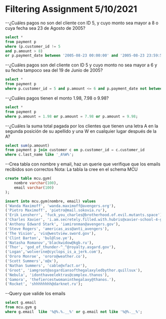 # Filtering Assignment 5/10/2021

--¿Cuáles pagos no son del cliente con ID 5, y cuyo monto sea mayor a 8 o cuya fecha sea 23 de Agosto de 2005?

```sql
select *
from payment p 
where (p.customer_id != 5
and p.amount > 8)
or p.payment_date between '2005-08-23 00:00:00' and '2005-08-23 23:59:59';
```

--¿Cuáles pagos son del cliente con ID 5 y cuyo monto no sea mayor a 6 y su fecha tampoco sea del 19 de Junio de 2005?
```sql
select *
from payment p
where p.customer_id = 5 and p.amount <= 6 and p.payment_date not between '2005-06-19 00:00:00' and '2005-06-19 23:59:59';
```
--¿Cuáles pagos tienen el monto 1.98, 7.98 o 9.98?
```sql
select *
from payment p
where p.amount = 1.98 or p.amount = 7.98 or p.amount = 9.98; 
```

--¿Cuáles la suma total pagada por los clientes que tienen una letra A en la segunda posición de su apellido y una W en cualquier lugar después de la A?
```sql
select sum(p.amount) 
from payment p join customer c on p.customer_id = c.customer_id 
where c.last_name like '_A%W%';
```

--Crea tabla con nombre y email, haz un querie que verifique que los emails recibidos son correctos
Nota: La tabla la cree en el schema MCU
```sql
create table mcu.gym(
	nombre varchar(100),
	email varchar(100)
);

insert into mcu.gym(nombre, email) values 
('Wanda Maximoff', 'wanda.maximoff@avengers.org'), 
('Pietro Maximoff', 'pietro@mail.sokovia.ru'),
('Erik Lensherr', 'fuck_you_charles@brotherhood.of.evil.mutants.space'),
('Charles Xavier', 'i.am.secretely.filled.with.hubris@xavier-school-4-gifted-youngste.'),
('Anthony Edward Stark', 'iamironman@avengers.gov'),
('Steve Rogers', 'americas_ass@anti_avengers'),
('The Vision', 'vis@westview.sword.gov'),
('Clint Barton', 'bul@lse.ye'),
('Natasha Romanov','blackwidow@kgb.ru'),
('Thor', 'god_of_thunder-^_^@royalty.asgard.gov'),
('Logan','wolverine@cyclops_is_a_jerk.com'),
('Ororo Monroe', 'ororo@weather.co'), 
('Scott Summers','o@x'),
('Nathan Summers', 'cable@xfact.or'), 
('Groot', 'iamgroot@asgardiansofthegalaxyledbythor.quillsux'),
('Nebula', 'idonthaveelektras@complex.thanos'),
('Gamora', 'thefiercestwomaninthegalaxy@thanos.'),
('Rocket', 'shhhhhhhh@darknet.ru');
```
--Query que valide los emails
```sql
select g.email 
from mcu.gym g 
where g.email  like '%@%.%.__%' or g.email not like '%@%.__%';
```
